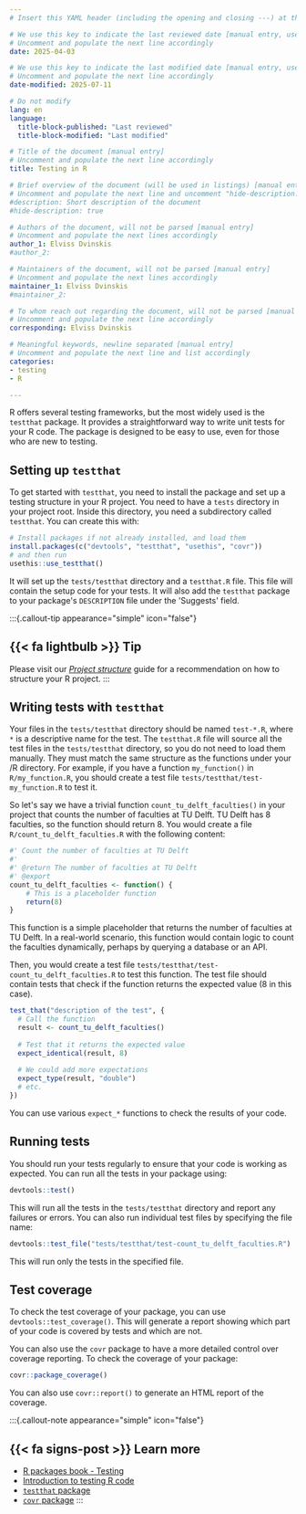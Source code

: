 ```yaml
---
# Insert this YAML header (including the opening and closing ---) at the beginning of the document and fill it out accordingly

# We use this key to indicate the last reviewed date [manual entry, use YYYY-MM-DD]
# Uncomment and populate the next line accordingly
date: 2025-04-03

# We use this key to indicate the last modified date [manual entry, use YYYY-MM-DD]
# Uncomment and populate the next line accordingly
date-modified: 2025-07-11

# Do not modify
lang: en
language: 
  title-block-published: "Last reviewed"
  title-block-modified: "Last modified"

# Title of the document [manual entry]
# Uncomment and populate the next line accordingly
title: Testing in R

# Brief overview of the document (will be used in listings) [manual entry]
# Uncomment and populate the next line and uncomment "hide-description: true".
#description: Short description of the document
#hide-description: true

# Authors of the document, will not be parsed [manual entry]
# Uncomment and populate the next lines accordingly
author_1: Elviss Dvinskis
#author_2:

# Maintainers of the document, will not be parsed [manual entry]
# Uncomment and populate the next lines accordingly
maintainer_1: Elviss Dvinskis
#maintainer_2:

# To whom reach out regarding the document, will not be parsed [manual entry]
# Uncomment and populate the next line accordingly
corresponding: Elviss Dvinskis

# Meaningful keywords, newline separated [manual entry]
# Uncomment and populate the next line and list accordingly
categories: 
- testing 
- R

---
```


R offers several testing frameworks, but the most widely used is the `testthat` package. It provides a straightforward way to write unit tests for your R code. The package is designed to be easy to use, even for those who are new to testing.

## Setting up `testthat`

To get started with `testthat`, you need to install the package and set up a testing structure in your R project. You need to have a `tests` directory in your project root. Inside this directory, you need a subdirectory called `testthat`. You can create this with:

```R
# Install packages if not already installed, and load them
install.packages(c("devtools", "testthat", "usethis", "covr"))
# and then run
usethis::use_testthat()
```

It will set up the `tests/testthat` directory and a `testthat.R` file. This file will contain the setup code for your tests. It will also add the `testthat` package to your package's `DESCRIPTION` file under the 'Suggests' field.

:::{.callout-tip appearance="simple" icon="false"}
## {{< fa lightbulb >}} Tip
Please visit our [*Project structure*](../development_workflow/project_structure.md) guide for a recommendation on how to structure your R project.
:::

## Writing tests with `testthat`

Your files in the `tests/testthat` directory should be named `test-*.R`, where `*` is a descriptive name for the test. The `testthat.R` file will source all the test files in the `tests/testthat` directory, so you do not need to load them manually. They must match the same structure as the functions under your /R directory. For example, if you have a function `my_function()` in `R/my_function.R`, you should create a test file `tests/testthat/test-my_function.R` to test it.

So let's say we have a trivial function `count_tu_delft_faculties()` in your project that counts the number of faculties at TU Delft. TU Delft has 8 faculties, so the function should return 8.
You would create a file `R/count_tu_delft_faculties.R` with the following content:

```R
#' Count the number of faculties at TU Delft
#'
#' @return The number of faculties at TU Delft
#' @export
count_tu_delft_faculties <- function() {
    # This is a placeholder function
    return(8)
}
```
This function is a simple placeholder that returns the number of faculties at TU Delft. In a real-world scenario, this function would contain logic to count the faculties dynamically, perhaps by querying a database or an API. 

Then, you would create a test file `tests/testthat/test-count_tu_delft_faculties.R` to test this function. The test file should contain tests that check if the function returns the expected value (8 in this case).

```R
test_that("description of the test", {
  # Call the function
  result <- count_tu_delft_faculties()
  
  # Test that it returns the expected value
  expect_identical(result, 8)
  
  # We could add more expectations
  expect_type(result, "double")
  # etc.
})
```
You can use various `expect_*` functions to check the results of your code. 

## Running tests

You should run your tests regularly to ensure that your code is working as expected. You can run all the tests in your package using:

```R
devtools::test()
```
This will run all the tests in the `tests/testthat` directory and report any failures or errors. You can also run individual test files by specifying the file name:

```R
devtools::test_file("tests/testthat/test-count_tu_delft_faculties.R")
```
This will run only the tests in the specified file.

## Test coverage

To check the test coverage of your package, you can use `devtools::test_coverage()`. This will generate a report showing which part of your code is covered by tests and which are not. 

You can also use the `covr` package to have a more detailed control over coverage reporting. To check the coverage of your package:

```R
covr::package_coverage()
```
You can also use `covr::report()` to generate an HTML report of the coverage.


:::{.callout-note appearance="simple" icon="false"}
## {{< fa signs-post >}} Learn more
- [R packages book - Testing](https://r-pkgs.org/testing-basics.html)
- [Introduction to testing R code](https://stirlingcodingclub.github.io/code_testing/testing_notes.html)
- [`testthat` package](https://testthat.r-lib.org/)
- [`covr` package](https://covr.r-lib.org/)
:::